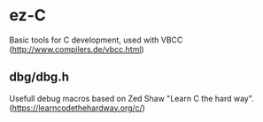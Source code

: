 # ez-C
Basic tools for C development, used with VBCC (http://www.compilers.de/vbcc.html)

## dbg/dbg.h
Usefull debug macros based on Zed Shaw "Learn C the hard way". 
(https://learncodethehardway.org/c/)

